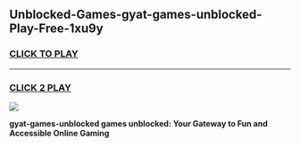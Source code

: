 
## Unblocked-Games-gyat-games-unblocked-Play-Free-1xu9y
<h3>
<a href="https://premium76.site?title=gyat-games-unblocked&ref=18A">CLICK TO PLAY</a></h3>
<hr>

<h3>
<a href="https://premium76.site?title=gyat-games-unblocked&ref=18A">CLICK 2 PLAY</a>
  
</h3>

<a href="https://premium76.site?title=gyat-games-unblocked&ref=18A"><img src="https://clearcache.store/games.png"></a>


**gyat-games-unblocked games unblocked: Your Gateway to Fun and Accessible Online Gaming**
